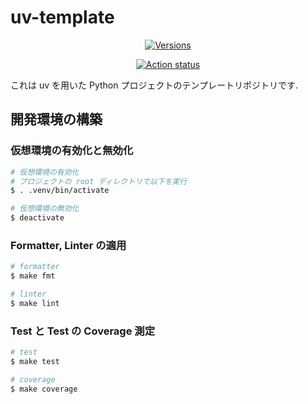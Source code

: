 # uv-template

<div align="center">

[![Versions](https://img.shields.io/badge/python-3.12%20|%203.13%20-green.svg)](https://github.com/oucyz/uv-template)

[![Action status](https://github.com/oucyz/uv-template/actions/workflows/CI.yml/badge.svg)](https://github.com/oucyz/uv-template/actions/workflows/CI.yml)

</div>

これは uv を用いた Python プロジェクトのテンプレートリポジトリです.


## 開発環境の構築

### 仮想環境の有効化と無効化

```zsh
# 仮想環境の有効化
# プロジェクトの root ディレクトリで以下を実行
$ . .venv/bin/activate

# 仮想環境の無効化
$ deactivate
```

### Formatter, Linter の適用

```zsh
# formatter
$ make fmt

# linter
$ make lint
```

### Test と Test の Coverage 測定

```zsh
# test
$ make test

# coverage
$ make coverage
```
